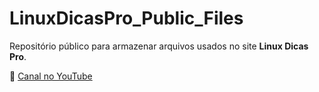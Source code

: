 # LinuxDicasPro_Public_Files

Repositório público para armazenar arquivos usados no site **Linux Dicas Pro**.  

🔗 [Canal no YouTube](https://www.youtube.com/@LinuxDicasPro)

 
